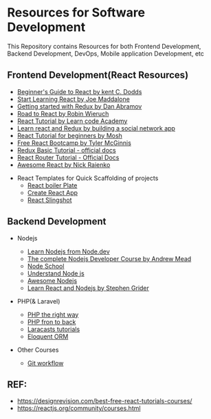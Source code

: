 # Resources for Software Development

This Repository contains Resources for both Frontend Development, Backend Development, DevOps, Mobile application Development, etc

## Frontend Development(React Resources)

- [Beginner's Guide to React by kent C. Dodds](https://egghead.io/courses/the-beginner-s-guide-to-react?ref=designrevision.com)
- [Start Learning React by Joe Maddalone](https://egghead.io/courses/start-learning-react?ref=designrevision.com)
- [Getting started with Redux by Dan Abramov](https://egghead.io/courses/getting-started-with-redux)
- [Road to React by Robin Wieruch](https://www.robinwieruch.de/the-road-to-learn-react?ref=designrevision.com)
- [React Tutorial by Learn code Academy](https://www.youtube.com/watch?v=MhkGQAoc7bc&list=PLoYCgNOIyGABj2GQSlDRjgvXtqfDxKm5b?ref=designrevision.com)
- [Learn react and Redux by building a social network app](https://getstream.io/cabin/?ref=designrevision.com)
- [React Tutorial for beginners by Mosh](https://www.youtube.com/watch?v=Ke90Tje7VS0)
- [Free React Bootcamp by Tyler McGinnis](https://ui.dev/free-react-bootcamp/?ref=designrevision.com)
- [Redux Basic Tutorial - official docs](https://redux.js.org/basics/basic-tutorial)
- [React Router Tutorial - Official Docs](https://reactrouter.com/web/example/basic)
- [Awesome React by Nick Raienko](https://github.com/enaqx/awesome-react)

* React Templates for Quick Scaffolding of projects
  - [React boiler Plate](https://github.com/react-boilerplate/react-boilerplate)
  * [Create React App](https://github.com/facebook/create-react-app)
  * [React Slingshot](https://github.com/coryhouse/react-slingshot)

## Backend Development

- Nodejs

  - [Learn Nodejs from Node.dev](https://nodejs.dev/learn)
  - [The complete Nodejs Developer Course by Andrew Mead](https://www.udemy.com/course/the-complete-nodejs-developer-course-2)
  - [Node School](https://nodeschool.io/#workshoppers)
  - [Understand Node js](https://www.udemy.com/course/understand-nodejs)
  - [Awesome Nodejs](https://github.com/sindresorhus/awesome-nodejs)
  - [Learn React and Nodejs by Stephen Grider](https://www.udemy.com/course/node-with-react-fullstack-web-development/)

- PHP(& Laravel)

  - [PHP the right way](https://phptherightway.com/)
  - [PHP fron to back](https://www.youtube.com/playlist?list=PLillGF-Rfqbap2IB6ZS4BBBcYPagAjpjn)
  - [Laracasts tutorials](https://laracasts.com/)
  - [Eloquent ORM](https://eloquentbyexample.com/)

- Other Courses
  - [Git workflow](https://www.atlassian.com/git/tutorials/comparing-workflows/gitflow-workflow)

## REF:

- https://designrevision.com/best-free-react-tutorials-courses/
- https://reactjs.org/community/courses.html
